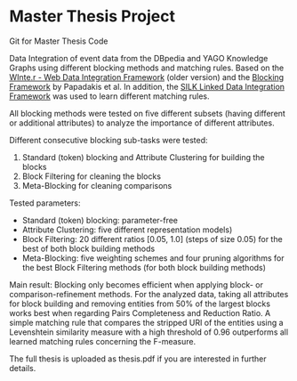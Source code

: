 # Master Thesis Project
Git for Master Thesis Code

Data Integration of event data from the DBpedia and YAGO Knowledge Graphs using different blocking methods and matching rules.
Based on the <a href="https://github.com/olehmberg/winter">WInte.r - Web Data Integration Framework</a> (older version) and the 
<a href="http://l3s.de/~papadakis/erFramework.html">Blocking Framework</a> by Papadakis et al.
In addition, the <a href="http://silkframework.org/">SILK Linked Data Integration Framework</a> was used to learn different matching rules.

All blocking methods were tested on five different subsets (having different or additional attributes) to analyze the importance of different attributes.

Different consecutive blocking sub-tasks were tested:
<ol>
<li>Standard (token) blocking and Attribute Clustering for building the blocks</li>
<li>Block Filtering for cleaning the blocks</li>
<li>Meta-Blocking for cleaning comparisons</li>
</ol>

Tested parameters:
<ul>
<li>Standard (token) blocking: parameter-free</li>
<li>Attribute Clustering: five different representation models)</li>
<li>Block Filtering: 20 different ratios [0.05, 1.0] (steps of size 0.05) for the best of both block building methods</li>
<li>Meta-Blocking: five weighting schemes and four pruning algorithms for the best Block Filtering methods (for both block building methods)</li> 
</ul>

Main result: 
Blocking only becomes efficient when applying block- or comparison-refinement methods. 
For the analyzed data, taking all attributes for block building and removing entities from 50% of the largest blocks works best when regarding Pairs Completeness and Reduction Ratio. 
A simple matching rule that compares the stripped URI of the entities using a Levenshtein similarity measure with a high threshold of 0.96 outperforms all learned matching rules concerning the F-measure.

The full thesis is uploaded as thesis.pdf if you are interested in further details.
